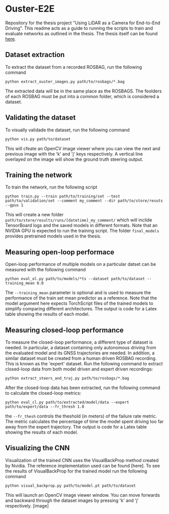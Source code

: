 # Ouster-E2E
Repository for the thesis project "Using LiDAR as a Camera for End-to-End Driving". 
This readme acts as a guide to running the scripts to train and evaluate networks as outlined in the thesis.
The thesis itself can be found [here](https://comserv.cs.ut.ee/ati_thesis/datasheet.php?id=72431&year=2021).

## Dataset extraction
To extract the dataset from a recorded ROSBAG, run the following command
```
python extract_ouster_images.py path/to/rosbags/*.bag
```
The extracted data will be in the same place as the ROSBAGS. The feolders of each ROSBAG must be put into a common folder, which is considered a dataset.
## Validating the dataset
To visually validade the dataset, run the following command
```
python vis.py path/to/dataset
```
This will cfeate an OpenCV image viewer where you can view the next and previous image with the 'k' and 'j' keys respectively.
A vertical line overlayed on the image will show the ground truth steering output.
## Training the network
To train the network, run the following script
```
python train.py --train path/to/training/set --test path/to/validation/set --comment my_comment --dir path/to/store/resuts --gpus 1
```
This will create a new folder `path/to/store/results/runs/[datetime]_my_comment/` which will inclide TensorBoard logs and the saved models in different formats.
Note that an NVIDIA GPU is expected to run the training script. The folder `final_models` provides pretrained models used in the thesis.
## Measuring open-loop performace
Open-loop performance of multiple models on a particular datset can be measured with the following command
```
python eval_ol.py path/to/models/*ts --dataset path/to/dataset --training_mean 0.0
```
The `--training_mean` parameter is optional and is used to measure the performance of the train set mean predictor as a reference.
Note that the model argument here expects TorchScript files of the trained models to simplify comparing different architectures.
The output is code for a Latex table showing the results of each model.
## Measuring closed-loop performance
To measure the closed-loop performance, a different type of dataset is needed. In particular, a dataset containing only autonomous driving
 from the evaluated model and its GNSS trajectories are needed. In addition, a similar dataset must be created from a human driven ROSBAG recording.
 This is known as the 'expert' dataset.
Run the following command to extract closed-loop data from both model driven and expert driven recordings:
```
python extract_steers_and_traj.py path/to/rosbags/*.bag 
```
After the closed-loop data has been extracted, run the following command to calculate the closed-loop metrics:
```
python eval_cl.py path/to/extracted/model/data --expert path/to/expert/data --fr_thresh 1.0
```
the `--fr_thesh` controls the theshold (in meters) of the failure rate metric. 
The metric calculates the percentage of time the model spent driving too far away from the expert trajectory. The output is code for a Latex table showing the 
results of each model.
## Visualizing the CNN
Visualization of the trained CNN uses the VisualBackProp method created by Nvidia. The reference implementation used can be found [here]. 
To see the results of VisualBackProp for the trained model run the following command
```
python visual_backprop.py path/to/model.pt path/to/dataset
```
This will launch an OpenCV image viewer window. You can move forwards and backward through the dataset images by pressing 'k' and 'j' respectively.
[image]
